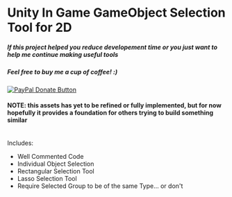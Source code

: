 # Unity In Game GameObject Selection Tool for 2D 

<h5>If this project helped you reduce developement time or you just want to help me continue making useful tools</h5>
<h5>Feel free to buy me a cup of coffee! :)</h5>
<a href="https://www.paypal.com/cgi-bin/webscr?cmd=_donations&business=bryan%2eo%2ecancel%40gmail%2ecom&lc=US&item_name=Cup%20Of%20Coffee&item_number=0000&no_note=0&currency_code=USD&bn=PP%2dDonationsBF%3abtn_donateCC_LG%2egif%3aNonHostedGuest">
  <img src="https://www.paypalobjects.com/en_US/i/btn/btn_donateCC_LG.gif" alt="PayPal Donate Button">
</a>
<h4> </h4>
<h4>NOTE: this assets has yet to be refined or fully implemented, but for now hopefully it provides a foundation for others trying to build something similar</h4>
<br>
Includes: 
<ul>
  <li>Well Commented Code</li>
  <li>Individual Object Selection</li> 
  <li>Rectangular Selection Tool</li>
  <li>Lasso Selection Tool</li>
  <li>Require Selected Group to be of the same Type... or don't</li>
</ul>
